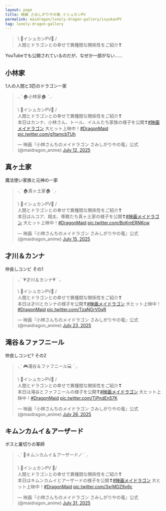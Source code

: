 ```yaml
---
layout: page
title: 映画 さみしがりやの竜 イシュカンPV
permalink: maidragon/lonely-dragon-gallery/isyukanPV
tag: lonely-dragon-gallery
---
```


> \ 🐉イシュカンPV👩 /  
> 人間とドラゴンとの幸せで異種間な関係性をご紹介❣

YouTubeでも公開されているのだが、なぜか一部がない……

## 小林家

1人の人間と3匹のドラゴン一家

<blockquote class="twitter-tweet" data-media-max-width="560"><p lang="ja" dir="ltr">˗ˏˋ 🏠小林家🏠 ˊˎ˗<br><br>\ 🐉イシュカンPV👩 /<br>人間とドラゴンとの幸せで異種間な関係性をご紹介❣<br>本日はカンナ、小林さん、トール、イルルたち家族の様子を公開❣<a href="https://twitter.com/hashtag/%E6%98%A0%E7%94%BB%E3%83%A1%E3%82%A4%E3%83%89%E3%83%A9%E3%82%B4%E3%83%B3?src=hash&amp;ref_src=twsrc%5Etfw">#映画メイドラゴン</a> 大ヒット上映中！<a href="https://twitter.com/hashtag/DragonMaid?src=hash&amp;ref_src=twsrc%5Etfw">#DragonMaid</a> <a href="https://t.co/g1tamcbTUh">pic.twitter.com/g1tamcbTUh</a></p>&mdash; 映画『小林さんちのメイドラゴン さみしがりやの竜』公式 (@maidragon_anime) <a href="https://twitter.com/maidragon_anime/status/1943883015480127592?ref_src=twsrc%5Etfw">July 12, 2025</a></blockquote> <script async src="https://platform.twitter.com/widgets.js" charset="utf-8"></script>

## 真ヶ土家

魔法使い家族と元神の一家

<blockquote class="twitter-tweet" data-media-max-width="560"><p lang="ja" dir="ltr">˗ˏˋ 🏠真ヶ土家🏠 ˊˎ˗<br><br>\ 🐉イシュカンPV👩 /<br>人間とドラゴンとの幸せで異種間な関係性をご紹介❣<br>本日はルコア、翔太、専務たち真ヶ土家の様子を公開❣<a href="https://twitter.com/hashtag/%E6%98%A0%E7%94%BB%E3%83%A1%E3%82%A4%E3%83%89%E3%83%A9%E3%82%B4%E3%83%B3?src=hash&amp;ref_src=twsrc%5Etfw">#映画メイドラゴン</a> 大ヒット上映中！<a href="https://twitter.com/hashtag/DragonMaid?src=hash&amp;ref_src=twsrc%5Etfw">#DragonMaid</a> <a href="https://t.co/BoKmERNKcw">pic.twitter.com/BoKmERNKcw</a></p>&mdash; 映画『小林さんちのメイドラゴン さみしがりやの竜』公式 (@maidragon_anime) <a href="https://twitter.com/maidragon_anime/status/1945030579185180947?ref_src=twsrc%5Etfw">July 15, 2025</a></blockquote>

## 才川＆カンナ

仲良しコンビ その1

<blockquote class="twitter-tweet" data-media-max-width="560"><p lang="ja" dir="ltr">˗ˏˋ 💗才川＆カンナ💗 ˊˎ˗<br><br>\ 🐉イシュカンPV👩 /<br>人間とドラゴンとの幸せで異種間な関係性をご紹介❣<br>本日は才川とカンナの様子を公開❣<a href="https://twitter.com/hashtag/%E6%98%A0%E7%94%BB%E3%83%A1%E3%82%A4%E3%83%89%E3%83%A9%E3%82%B4%E3%83%B3?src=hash&amp;ref_src=twsrc%5Etfw">#映画メイドラゴン</a> 大ヒット上映中！<a href="https://twitter.com/hashtag/DragonMaid?src=hash&amp;ref_src=twsrc%5Etfw">#DragonMaid</a> <a href="https://t.co/TzaNGrV0qR">pic.twitter.com/TzaNGrV0qR</a></p>&mdash; 映画『小林さんちのメイドラゴン さみしがりやの竜』公式 (@maidragon_anime) <a href="https://twitter.com/maidragon_anime/status/1947869280739201396?ref_src=twsrc%5Etfw">July 23, 2025</a></blockquote>

## 滝谷＆ファフニール

仲良しコンビ? その2

<blockquote class="twitter-tweet" data-media-max-width="560"><p lang="ja" dir="ltr">˗ˏˋ 🎮滝谷＆ファフニール💻 ˊˎ˗<br><br>\ 🐉イシュカンPV👩 /<br>人間とドラゴンとの幸せで異種間な関係性をご紹介❣<br>本日は滝谷とファフニールの様子を公開❣<a href="https://twitter.com/hashtag/%E6%98%A0%E7%94%BB%E3%83%A1%E3%82%A4%E3%83%89%E3%83%A9%E3%82%B4%E3%83%B3?src=hash&amp;ref_src=twsrc%5Etfw">#映画メイドラゴン</a> 大ヒット上映中！<a href="https://twitter.com/hashtag/DragonMaid?src=hash&amp;ref_src=twsrc%5Etfw">#DragonMaid</a> <a href="https://t.co/TjPndEn57K">pic.twitter.com/TjPndEn57K</a></p>&mdash; 映画『小林さんちのメイドラゴン さみしがりやの竜』公式 (@maidragon_anime) <a href="https://twitter.com/maidragon_anime/status/1948956442083332552?ref_src=twsrc%5Etfw">July 26, 2025</a></blockquote>

## キムンカムイ＆アーザード

ボスと裏切りの軍師

<blockquote class="twitter-tweet" data-media-max-width="560"><p lang="ja" dir="ltr">˗ˏˋ 🍶キムンカムイ＆アーザード🪄 ˊˎ˗<br><br>\ 🐉イシュカンPV 👨/<br>人間とドラゴンとの幸せで異種間な関係性をご紹介❣<br>本日はキムンカムイとアーザードの様子を公開❣<a href="https://twitter.com/hashtag/%E6%98%A0%E7%94%BB%E3%83%A1%E3%82%A4%E3%83%89%E3%83%A9%E3%82%B4%E3%83%B3?src=hash&amp;ref_src=twsrc%5Etfw">#映画メイドラゴン</a> 大ヒット上映中！<a href="https://twitter.com/hashtag/DragonMaid?src=hash&amp;ref_src=twsrc%5Etfw">#DragonMaid</a> <a href="https://t.co/3xrMDZ9x6c">pic.twitter.com/3xrMDZ9x6c</a></p>&mdash; 映画『小林さんちのメイドラゴン さみしがりやの竜』公式 (@maidragon_anime) <a href="https://twitter.com/maidragon_anime/status/1950829536066826740?ref_src=twsrc%5Etfw">July 31, 2025</a></blockquote>
